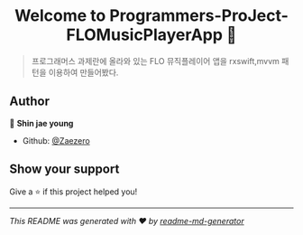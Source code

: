 <h1 align="center">Welcome to Programmers-ProJect-FLOMusicPlayerApp  👋</h1>
<p>
</p>

> 프로그래머스 과제란에 올라와 있는 FLO 뮤직플레이어 앱을 rxswift,mvvm 패턴을 이용하여 만들어봤다.

## Author

👤 **Shin jae young**

* Github: [@Zaezero](https://github.com/Zaezero)

## Show your support

Give a ⭐️ if this project helped you!

***
_This README was generated with ❤️ by [readme-md-generator](https://github.com/kefranabg/readme-md-generator)_